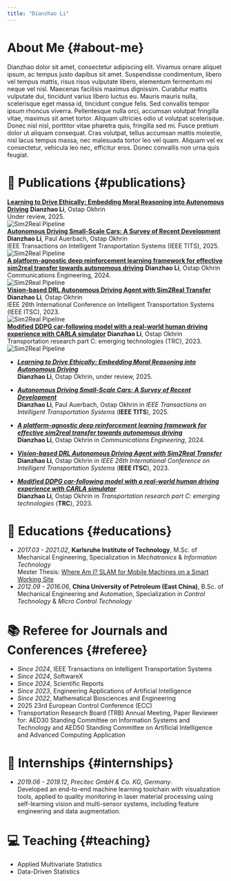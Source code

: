 ```yaml
---
title: "Dianzhao Li"
---
```


# About Me {#about-me}

Dianzhao  dolor sit amet, consectetur adipiscing elit. Vivamus ornare aliquet ipsum, ac tempus justo dapibus sit amet. Suspendisse condimentum, libero vel tempus mattis, risus risus vulputate libero, elementum fermentum mi neque vel nisl. Maecenas facilisis maximus dignissim. Curabitur mattis vulputate dui, tincidunt varius libero luctus eu. Mauris mauris nulla, scelerisque eget massa id, tincidunt congue felis. Sed convallis tempor ipsum rhoncus viverra. Pellentesque nulla orci, accumsan volutpat fringilla vitae, maximus sit amet tortor. Aliquam ultricies odio ut volutpat scelerisque. Donec nisl nisl, porttitor vitae pharetra quis, fringilla sed mi. Fusce pretium dolor ut aliquam consequat. Cras volutpat, tellus accumsan mattis molestie, nisl lacus tempus massa, nec malesuada tortor leo vel quam. Aliquam vel ex consectetur, vehicula leo nec, efficitur eros. Donec convallis non urna quis feugiat.



# 📝 Publications {#publications}

<div class="pub-entry right">
  <div class="pub-text">
    <span class="pub-title">
      <a href="https://www.nature.com/articles/s44172-024-00292-3"><strong>Learning to Drive Ethically: Embedding Moral Reasoning into Autonomous Driving</strong></a>
    </span>
    <span><strong>Dianzhao Li</strong>, Ostap Okhrin</span><br>
    <span class="pub-venue">Under review, 2025.</span>
  </div>
  <img src="/images/ethic.png" alt="Sim2Real Pipeline">
</div>

<div class="pub-entry right">
  <div class="pub-text">
    <span class="pub-title">
      <a href="https://ieeexplore.ieee.org/abstract/document/11034663"><strong>Autonomous Driving Small-Scale Cars: A Survey of Recent Development</strong></a>
    </span>
    <span><strong>Dianzhao Li</strong>, Paul Auerbach, Ostap Okhrin</span><br>
    <span class="pub-venue">IEEE Transactions on Intelligent Transportation Systems (IEEE TITS), 2025.</span>
  </div>
  <img src="/images/survey.png" alt="Sim2Real Pipeline">
</div>


<div class="pub-entry right">
  <div class="pub-text">
    <span class="pub-title">
      <a href="https://www.nature.com/articles/s44172-024-00292-3"><strong>A platform-agnostic deep reinforcement learning framework for effective sim2real transfer towards autonomous driving</strong></a>
    </span>
    <span><strong>Dianzhao Li</strong>, Ostap Okhrin</span><br>
    <span class="pub-venue">Communications Engineering, 2024.</span>
  </div>
  <img src="/images/ot.png" alt="Sim2Real Pipeline">
</div>

<div class="pub-entry right">
  <div class="pub-text">
    <span class="pub-title">
      <a href="https://ieeexplore.ieee.org/abstract/document/10422677"><strong>Vision-based DRL Autonomous Driving Agent with Sim2Real Transfer</strong></a>
    </span>
    <span><strong>Dianzhao Li</strong>, Ostap Okhrin</span><br>
    <span class="pub-venue">IEEE 26th International Conference on Intelligent Transportation Systems (IEEE ITSC), 2023.</span>
  </div>
  <img src="/images/cf_duckie.png" alt="Sim2Real Pipeline">
</div>

<div class="pub-entry right">
  <div class="pub-text">
    <span class="pub-title">
      <a href="https://www.sciencedirect.com/science/article/pii/S0968090X22004004"><strong>Modified DDPG car-following model with a real-world human driving experience with CARLA simulator</strong></a>
    </span>
    <span><strong>Dianzhao Li</strong>, Ostap Okhrin</span><br>
    <span class="pub-venue">Transportation research part C: emerging technologies (TRC), 2023.</span>
  </div>
  <img src="/assets/images/cf.png" alt="Sim2Real Pipeline">
</div>

- ***[Learning to Drive Ethically: Embedding Moral Reasoning into Autonomous Driving](https://ieeexplore.ieee.org/abstract/document/11034663)*** <br>
  **Dianzhao Li**, Ostap Okhrin, under review, 2025. <br>

- ***[Autonomous Driving Small-Scale Cars: A Survey of Recent Development](https://ieeexplore.ieee.org/abstract/document/11034663)*** <br>
  **Dianzhao Li**, Paul Auerbach, Ostap Okhrin in *IEEE Transactions on Intelligent Transportation Systems* (**IEEE TITS**), 2025. <br>



- ***[A platform-agnostic deep reinforcement learning framework for effective sim2real transfer towards autonomous driving](https://www.nature.com/articles/s44172-024-00292-3)*** <br>
  **Dianzhao Li**, Ostap Okhrin in *Communications Engineering*, 2024. <br>

- ***[Vision-based DRL Autonomous Driving Agent with Sim2Real Transfer](https://ieeexplore.ieee.org/abstract/document/10422677)*** <br>
  **Dianzhao Li**, Ostap Okhrin in *IEEE 26th International Conference on Intelligent Transportation Systems* (**IEEE ITSC**), 2023. <br>

- ***[Modified DDPG car-following model with a real-world human driving experience with CARLA simulator](https://www.sciencedirect.com/science/article/pii/S0968090X22004004)*** <br>
  **Dianzhao Li**, Ostap Okhrin in *Transportation research part C: emerging technologies* (**TRC**), 2023. <br>

<!-- # 🎖 Honors and Awards {#honors-and-awards}
- *2021.10* Lorem ipsum dolor sit amet, consectetur adipiscing elit. Vivamus ornare aliquet ipsum, ac tempus justo dapibus sit amet. 
- *2021.09* Lorem ipsum dolor sit amet, consectetur adipiscing elit. Vivamus ornare aliquet ipsum, ac tempus justo dapibus sit amet. 
 -->
# 📖 Educations {#educations}
- *2017.03 - 2021.02*, **Karlsruhe Institute of Technology**, M.Sc. of Mechanical Engineering, Specialization in *Mechatronics* & *Information Technology* \
Mester Thesis: [Where Am I? SLAM for Mobile Machines on a Smart Working Site](https://www.mdpi.com/2624-8921/4/2/31)  
- *2012.09 - 2016.06*, **China University of Petroleum (East China)**, B.Sc. of Mechanical Engineering and Automation, Specialization in *Control Technology* & *Micro Control Technology*

# 📚 Referee for Journals and Conferences {#referee}
- *Since 2024*, IEEE Transactions on Intelligent Transportation Systems
- *Since 2024*, SoftwareX
- *Since 2024*, Scientific Reports
- *Since 2023*, Engineering Applications of Artificial Intelligence
- *Since 2022*, Mathematical Biosciences and Engineering
-  2025 23rd European Control Conference (ECC) 
- Transportation Research Board (TRB) Annual Meeting, Paper Reviewer for: AED30 Standing Committee on Information Systems and Technology and AED50 Standing Committee on Artificial Intelligence and Advanced Computing Application 

# 💼 Internships {#internships}
- *2019.06 - 2019.12*, *Precitec GmbH & Co. KG, Germany*.\
Developed an end-to-end machine learning toolchain with visualization tools, applied to quality monitoring in laser material processing using self-learning vision and multi-sensor systems, including feature engineering and data augmentation.

# 💻 Teaching {#teaching}
- Applied Multivariate Statistics
- Data-Driven Statistics